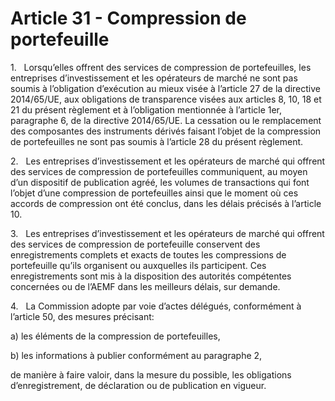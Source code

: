 # Article 31 - Compression de portefeuille


1.   Lorsqu’elles offrent des services de compression de portefeuilles, les entreprises d’investissement et les opérateurs de marché ne sont pas soumis à l’obligation d’exécution au mieux visée à l’article 27 de la directive 2014/65/UE, aux obligations de transparence visées aux articles 8, 10, 18 et 21 du présent règlement et à l’obligation mentionnée à l’article 1er, paragraphe 6, de la directive 2014/65/UE. La cessation ou le remplacement des composantes des instruments dérivés faisant l’objet de la compression de portefeuilles ne sont pas soumis à l’article 28 du présent règlement.

2.   Les entreprises d’investissement et les opérateurs de marché qui offrent des services de compression de portefeuilles communiquent, au moyen d’un dispositif de publication agréé, les volumes de transactions qui font l’objet d’une compression de portefeuilles ainsi que le moment où ces accords de compression ont été conclus, dans les délais précisés à l’article 10.

3.   Les entreprises d’investissement et les opérateurs de marché qui offrent des services de compression de portefeuille conservent des enregistrements complets et exacts de toutes les compressions de portefeuille qu’ils organisent ou auxquelles ils participent. Ces enregistrements sont mis à la disposition des autorités compétentes concernées ou de l’AEMF dans les meilleurs délais, sur demande.

4.   La Commission adopte par voie d’actes délégués, conformément à l’article 50, des mesures précisant:

a) les éléments de la compression de portefeuilles,

b) les informations à publier conformément au paragraphe 2,

de manière à faire valoir, dans la mesure du possible, les obligations d’enregistrement, de déclaration ou de publication en vigueur.
